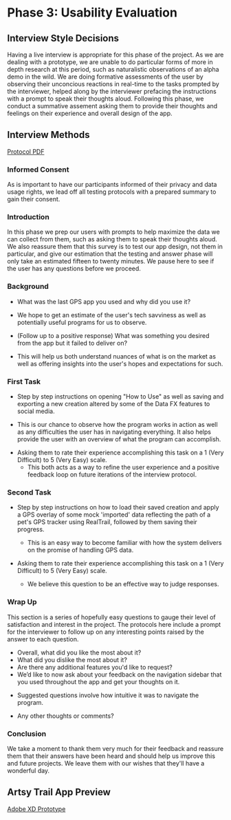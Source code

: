 # Phase 3: Usability Evaluation

## Interview Style Decisions

Having a live interview is appropriate for this phase of the project.  As we are dealing with a prototype, we are unable to do particular forms of more in depth research at this period, such as naturalistic observations of an alpha demo in the wild.  We are doing formative assessments of the user by observing their unconcious reactions in real-time to the tasks prompted by the interviewer, helped along by the interviewer prefacing the instructions with a prompt to speak their thoughts aloud.  Following this phase, we conduct a summative assement asking them to provide their thoughts and feelings on their experience and overall design of the app.

## Interview Methods

[Protocol PDF](assets/UX_UI_Protocol_Tracking.pdf)

### Informed Consent
  As is important to have our participants informed of their privacy and data usage rights, we lead off all testing protocols with a prepared summary to gain their consent.
  
### Introduction
   In this phase we prep our users with prompts to help maximize the data we can collect from them, such as asking them to speak their thoughts aloud.  We also reassure them that this survey is to test our app design, not them in particular, and give our estimation that the testing and answer phase will only take an estimated fifteen to twenty minutes.  We pause here to see if the user has any questions before we proceed.
   
### Background

* What was the last GPS app you used and why did you use it?
 - We hope to get an estimate of the user's tech savviness as well as potentially useful programs for us to observe.
 
 * (Follow up to a positive response) What was something you desired from the app but it failed to deliver on?
  - This will help us both understand nuances of what is on the market as well as offering insights into the user's hopes and expectations for such.
  
### First Task
  * Step by step instructions on opening "How to Use" as well as saving and exporting a new creation altered by some of the Data FX features to social media.
   - This is our chance to observe how the program works in action as well as any difficulties the user has in navigating everything.  It also helps provide the user with an overview of what the program can accomplish.
   
* Asking them to rate their experience accomplishing this task on a 1 (Very Difficult) to 5 (Very Easy) scale.
  - This both acts as a way to refine the user experience and a positive feedback loop on future iterations of the interview protocol.
  
### Second Task
* Step by step instructions on how to load their saved creation and apply a GPS overlay of some mock 'imported' data reflecting the path of a pet's GPS tracker using RealTrail, followed by them saving their progress.
  - This is an easy way to become familiar with how the system delivers on the promise of handling GPS data.

* Asking them to rate their experience accomplishing this task on a 1 (Very Difficult) to 5 (Very Easy) scale.
  - We believe this question to be an effective way to judge responses.

### Wrap Up
This section is a series of hopefully easy questions to gauge their level of satisfaction and interest in the project.  The protocols  here include a prompt for the interviewer to follow up on any interesting points raised by the answer to each question.

* Overall, what did you like the most about it?
* What did you dislike the most about it?
* Are there any additional features you'd like to request?
* We’d like to now ask about your feedback on the navigation sidebar that you used throughout the app and get your thoughts on it.
 - Suggested questions involve how intuitive it was to navigate the program.
* Any other thoughts or comments?

### Conclusion
We take a moment to thank them very much for their feedback and reassure them that their answers have been heard and should help us improve this and future projects.  We leave them with our wishes that they'll have a wonderful day. 

## Artsy Trail App Preview

[Adobe XD Prototype](https://xd.adobe.com/view/65c822f9-ee6d-4c79-4e19-ac8364a1575f-13f9/?fullscreen&hints=off)
